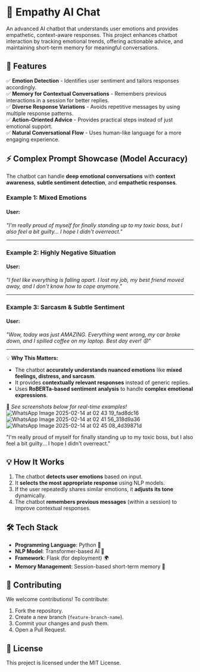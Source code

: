 # 🤖 Empathy AI Chat

An advanced AI chatbot that understands user emotions and provides empathetic, context-aware responses. This project enhances chatbot interaction by tracking emotional trends, offering actionable advice, and maintaining short-term memory for meaningful conversations.

## 📌 Features

✅ **Emotion Detection** - Identifies user sentiment and tailors responses accordingly.  
✅ **Memory for Contextual Conversations** - Remembers previous interactions in a session for better replies.  
✅ **Diverse Response Variations** - Avoids repetitive messages by using multiple response patterns.  
✅ **Action-Oriented Advice** - Provides practical steps instead of just emotional support.  
✅ **Natural Conversational Flow** - Uses human-like language for a more engaging experience.  

## **⚡ Complex Prompt Showcase (Model Accuracy)**
The chatbot can handle **deep emotional conversations** with **context awareness**, **subtle sentiment detection**, and **empathetic responses**.  

### **Example 1: Mixed Emotions**
#### **User:**  
_"I'm really proud of myself for finally standing up to my toxic boss, but I also feel a bit guilty... I hope I didn't overreact."_  

---

### **Example 2: Highly Negative Situation**
#### **User:**  
_"I feel like everything is falling apart. I lost my job, my best friend moved away, and I don't know how to cope anymore."_  

---

### **Example 3: Sarcasm & Subtle Sentiment**
#### **User:**  
_"Wow, today was just AMAZING. Everything went wrong, my car broke down, and I spilled coffee on my laptop. Best day ever! 😡"_  

---

💡 **Why This Matters:**  
- The chatbot **accurately understands nuanced emotions** like **mixed feelings, distress, and sarcasm**.  
- It provides **contextually relevant responses** instead of generic replies.  
- Uses **RoBERTa-based sentiment analysis** to handle **complex emotional expressions**.  

📌 *See screenshots below for real-time examples!*  
![WhatsApp Image 2025-02-14 at 02 43 19_fad8dc16](https://github.com/user-attachments/assets/9fd30fdf-f33f-4625-affd-c1d91cb06179)
![WhatsApp Image 2025-02-14 at 02 41 56_318d9a36](https://github.com/user-attachments/assets/ab2d5fc4-7915-443c-a782-41f58db20a97)
![WhatsApp Image 2025-02-14 at 02 45 08_4d39871d](https://github.com/user-attachments/assets/b9c90016-63c7-4fbe-9d05-3e7323e51d84)


"I'm really proud of myself for finally standing up to my toxic boss, but I also feel a bit guilty... I hope I didn't overreact."
## 💡 How It Works
1. The chatbot **detects user emotions** based on input.
2. It **selects the most appropriate response** using NLP models.
3. If the user repeatedly shares similar emotions, it **adjusts its tone** dynamically.
4. The chatbot **remembers previous messages** (within a session) to improve contextual responses.

## 🛠️ Tech Stack
- **Programming Language**: Python 🐍
- **NLP Model**: Transformer-based AI 🤖
- **Framework**: Flask (for deployment) 🌍
- **Memory Management**: Session-based short-term memory 🧠

## 💖 Contributing
We welcome contributions! To contribute:
1. Fork the repository.
2. Create a new branch (`feature-branch-name`).
3. Commit your changes and push them.
4. Open a Pull Request.

## 📜 License
This project is licensed under the MIT License.

